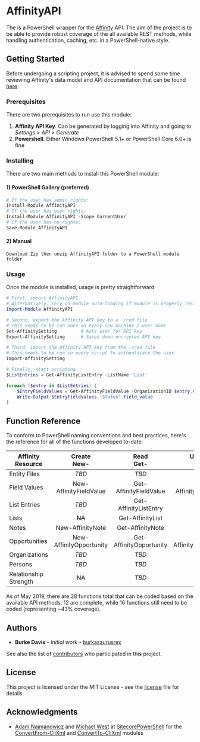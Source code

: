# AffinityAPI

The is a PowerShell wrapper for the [Affinity](https://www.affinity.co) API. The aim of the project is to be able to provide robust coverage of the all available REST methods, while handling authentication, caching, etc. in a PowerShell-native style.

## Getting Started

Before undergoing a scripting project, it is advised to spend some time reviewing Affinity's data model and API documentation that can be found [here](https://api-docs.affinity.co).

### Prerequisites

There are two prerequisites to run use this module:
1. **Affinity API Key**. Can be generated by logging into Affinity and going to *Settings* > *API* > *Generate*
2. **Powershell**. Either Windows PowerShell 5.1+ or PowerShell Core 6.0+ is fine

### Installing

There are two main methods to install this PowerShell module:

#### 1) PowerShell Gallery (preferred)

```powershell
# If the user has admin rights:
Install-Module AffinityAPI
# If the user has user rights:
Install-Module AffinityAPI -Scope CurrentUser
# If the user has no rights:
Save-Module AffinityAPI
```
#### 2) Manual

```
Download Zip then unzip AffinityAPI folder to a PowerShell module folder
```

### Usage
Once the module is installed, usage is pretty straightforward

```powershell
# First, import AffinityAPI
# Alternatively, rely on module auto-loading if module is properly installed
Import-Module AffinityAPI

# Second, export the Affinity API key to a .cred file
# This needs to be run once on every new machine / user name
Set-AffinitySetting         # Asks user for API key
Export-AffinitySetting      # Saves down encrypted API key

# Third, import the Affinity API key from the .cred file
# This needs to be run in every script to authenticate the user
Import-AffinitySetting

# Finally, start scripting
$ListEntries = Get-AffinityListEntry -ListName 'List'

foreach ($entry in $ListEntries) {
    $EntryFieldValues = Get-AffinityFieldValue -OrganizationID $entry.entity.id -ListID $entry.list_id -Expand
    Write-Output $EntryFieldValues.'Status'.field_value
}
```

## Function Reference

To conform to PowerShell naming conventions and best practices, here's the reference for all of the functions developed to-date:

| Affinity<br/>Resource     | Create<br/>New-         | Read<br/>Get-           | Update<br/>Set-         | Delete<br/>Remove-         | Search<br/>Find- |
| ------------------------- |:-----------------------:|:-----------------------:|:-----------------------:|:--------------------------:|:----------------:|
| Entity Files              | *TBD*                   | *TBD*                   | ~~NA~~                  | ~~NA~~                     | ~~NA~~           |
| Field Values              | New-AffinityFieldValue  | Get-AffinityFieldValue  | Set-AffinityFieldValue  | Remove-AffinityFieldValue  | ~~NA~~           |
| List Entries              | *TBD*                   | Get-AffinityListEntry   | ~~NA~~                  | *TBD*                      | ~~NA~~           |
| Lists                     | ~~NA~~                  | Get-AffinityList        | ~~NA~~                  | ~~NA~~                     | ~~NA~~           |
| Notes                     | New-AffinityNote        | Get-AffinityNote        | ~~NA~~                  | ~~NA~~                     | ~~NA~~           |
| Opportunities             | New-AffinityOpportunity | Get-AffinityOpportunity | Set-AffinityOpportunity | Remove-AffinityOpportunity | *TBD*            |
| Organizations             | *TBD*                   | *TBD*                   | *TBD*                   | *TBD*                      | *TBD*            |
| Persons                   | *TBD*                   | *TBD*                   | *TBD*                   | *TBD*                      | *TBD*            |
| Relationship<br/>Strength | ~~NA~~                  | *TBD*                   | ~~NA~~                  | ~~NA~~                     | ~~NA~~           |

As of May 2019, there are 28 functions total that can be coded based on the available API methods. 12 are complete, while 16 functions still need to be coded (representing ~43% coverage).

## Authors

* **Burke Davis** - *Initial work* - [burkasaurusrex](https://github.com/burkasaurusrex)

See also the list of [contributors](https://github.com/sorensoncapital/affinity-api-powershell-wrapper/graphs/contributors) who participated in this project.

## License

This project is licensed under the MIT License - see the [license](LICENSE) file for details

## Acknowledgments

* [Adam Najmanowicz](https://blog.najmanowicz.com) and [Michael West](https://michaellwest.blogspot.com) at [SitecorePowerShell](https://github.com/SitecorePowerShell) for the [ConvertFrom-CliXml](https://github.com/SitecorePowerShell/Console/blob/master/Modules/SPE/ConvertFrom-CliXml.ps1) and [ConvertTo-CliXml](https://github.com/SitecorePowerShell/Console/blob/master/Modules/SPE/ConvertTo-CliXml.ps1) modules
